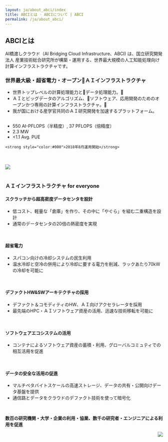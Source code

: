 ```yaml
---
layout: ja/about_abci/index
title: ABCIとは - ABCIについて | ABCI
permalink: /ja/about_abci/
---
```


<h2 class="h2">ABCIとは</h2>
<div class="lead_text">AI橋渡しクラウド（AI Bridging Cloud Infrastructure、ABCI) は、国立研究開発法人 産業技術総合研究所が構築・運用する、世界最大規模の人工知能処理向け計算インフラストラクチャです。</div>

<h3 class="h3">世界最大級・超省電力・オープンＡＩインフラストラクチャ</h3>
<div class="c">
<ul class="dot_ul">
    <li class="dot">世界トップレベルの計算処理能力とデータ処理能力。</li>
    <li class="dot">ＡＩとビッグデータのアルゴリズム、ソフトウェア、応用開発のためのオープンかつ専用の計算インフラストラクチャ。</li>
    <li class="dot">我が国における産学官共同のＡＩ研究開発を加速するプラットフォーム。</li>
</ul>
</div>
<div class="column">
    <ul class="square_ul">
        <li class="square">550 AI-PFLOPS（半精度）, 37 PFLOPS（倍精度）</li>
        <li class="square">2.3 MW</li>
        <li class="square">&lt;1.1 Avg. PUE</li>
    </ul>
   
    <strong style="color:#000">2018年8月運用開始</strong>
</div>
 <br /><br />
<img src="../../img/about_abci/map.png" /> <br /><br />
<h3 class="h3">ＡＩインフラストラクチャ for everyone</h3>
<div class="c">
<h4 class="h4">スクラッチから超高密度データセンタを設計</h4>
<ul class="dot_ul">
    <li class="dot">低コスト、軽量な「倉庫」を作り、その中に「やぐら」を組む二重構造を設計</li>
    <li class="dot">通常のデータセンタの20倍の熱密度を実現</li>
</ul>
<br />

<h4 class="h4">超省電力</h4>
<ul class="dot_ul">
    <li class="dot">スパコン向けの冷却システムの民生利用</li>
    <li class="dot">温水冷却と空冷の併用により冷却に要する電力を削減、ラックあたり70kWの冷却を可能に</li>
</ul>
<br />
<h4 class="h4">デファクトHW&amp;SWアーキテクチャの採用</h4>
<ul class="dot_ul">
    <li class="dot">デファクト＆コモディティのHW、ＡＩ向けアクセラレータを採用</li>
    <li class="dot">最先端のHPC・ＡＩソフトウェア資産の活用、迅速な技術移転を可能に</li>
</ul>
<br />

<h4 class="h4">ソフトウェアエコシステムの活用</h4>
<ul class="dot_ul">
    <li class="dot">コンテナによるソフトウェア資産の蓄積・利用、グローバルコミュティでの相互活用を促進</li>
</ul>
<br />

<h4 class="h4">データの安全な活用の促進</h4>
<ul class="dot_ul">
    <li class="dot">マルチペタバイトスケールの高速ストレージ、データの共有・公開向けデータ基盤を提供</li>
    <li class="dot">通信路とデータをクラウドのデファクト技術を使って暗号化</li>
</ul>
<br />

<strong>数百の研究機関・大学・企業の利用・協業、数千の研究者・エンジニアによる利用を促進</strong>
</div>
<div align="right"><img src="../../img/about_abci/img1.jpg"></div>

